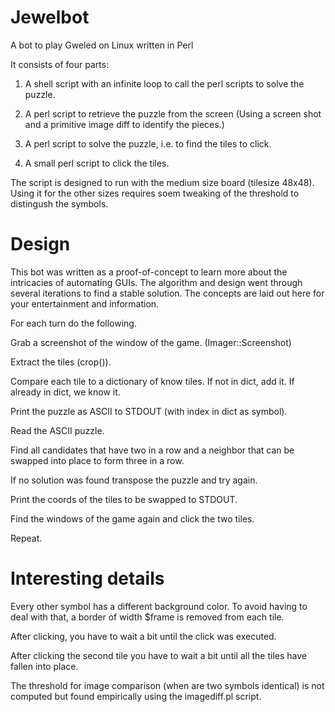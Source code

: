 Jewelbot
========

A bot to play Gweled on Linux written in Perl

It consists of four parts:

1. A shell script with an infinite loop to call the perl scripts to solve the puzzle.

2. A perl script to retrieve the puzzle from the screen (Using a screen shot and a primitive image diff to identify the pieces.)

3. A perl script to solve the puzzle, i.e. to find the tiles to click.

4. A small perl script to click the tiles.

The script is designed to run with the medium size board (tilesize 48x48). Using it for the other sizes requires soem tweaking of the threshold to distingush the symbols.

Design
======

This bot was written as a proof-of-concept to learn more about the intricacies of automating GUIs. The algorithm and design went through several
iterations to find a stable solution. The concepts are laid out here for
your entertainment and information.

For each turn do the following.

Grab a screenshot of the window of the game. (Imager::Screenshot)

Extract the tiles (crop()).

Compare each tile to a dictionary of know tiles. If not in dict, add
it. If already in dict, we know it. 

Print the puzzle as ASCII to STDOUT (with index in dict as symbol).

Read the ASCII puzzle. 

Find all candidates that have two in a row and a neighbor that can be
swapped into place to form three in a row.

If no solution was found transpose the puzzle and try again.

Print the coords of the tiles to be swapped to STDOUT.

Find the windows of the game again and click the two tiles.

Repeat.

Interesting details
===================

Every other symbol has a different background color. To avoid having to deal with that, a border of width $frame is removed from each tile.

After clicking, you have to wait a bit until the click was executed.

After clicking the second tile you have to wait a bit until all the tiles have fallen into place.

The threshold for image comparison (when are two symbols identical) is
not computed but found empirically using the imagediff.pl script.


